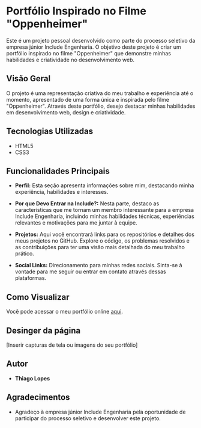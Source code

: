 # Portfólio Inspirado no Filme "Oppenheimer"

Este é um projeto pessoal desenvolvido como parte do processo seletivo da empresa júnior Include Engenharia. O objetivo deste projeto é criar um portfólio inspirado no filme "Oppenheimer" que demonstre minhas habilidades e criatividade no desenvolvimento web.

## Visão Geral

O projeto é uma representação criativa do meu trabalho e experiência até o momento, apresentado de uma forma única e inspirada pelo filme "Oppenheimer". Através deste portfólio, desejo destacar minhas habilidades em desenvolvimento web, design e criatividade.

## Tecnologias Utilizadas

- HTML5
- CSS3

## Funcionalidades Principais

- **Perfil:** Esta seção apresenta informações sobre mim, destacando minha experiência, habilidades e interesses.

- **Por que Devo Entrar na Include?:** Nesta parte, destaco as características que me tornam um membro interessante para a empresa Include Engenharia, incluindo minhas habilidades técnicas, experiências relevantes e motivações para me juntar à equipe.

- **Projetos:** Aqui você encontrará links para os repositórios e detalhes dos meus projetos no GitHub. Explore o código, os problemas resolvidos e as contribuições para ter uma visão mais detalhada do meu trabalho prático.

- **Social Links:** Direcionamento para minhas redes sociais. Sinta-se à vontade para me seguir ou entrar em contato através dessas plataformas.

## Como Visualizar

Você pode acessar o meu portfólio online [aqui](https://thiagonasmto.github.io/blog-pessoal-include-engenharia/).

## Desinger da página

[Inserir capturas de tela ou imagens do seu portfólio]

## Autor

- **Thiago Lopes**

## Agradecimentos

- Agradeço à empresa júnior Include Engenharia pela oportunidade de participar do processo seletivo e desenvolver este projeto.
